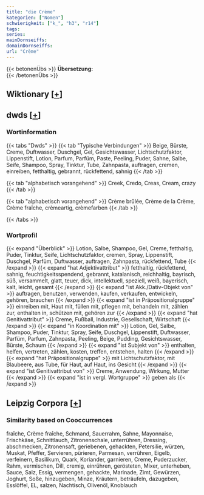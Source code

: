 ```yaml
---
title: "die Crème"
kategorien: ["Nomen"]
schwierigkeit: ["k_", "h3", "r14"]
tags:
series:
mainDornseiffs:
domainDornseiffs:
url: "Crème"
---
```


{{< betonenÜbs >}}
**Übersetzung:**  
{{< /betonenÜbs >}}

## Wiktionary [[+](https://de.wiktionary.org/wiki/Crème)]



## dwds [[+](https://www.dwds.de/wb/Crème)]

### Wortinformation
{{< tabs "Dwds" >}}
{{< tab "Typische Verbindungen" >}}
Beige, Bürste, Creme, Duftwasser, Duschgel, Gel, Gesichtswasser, Lichtschutzfaktor, Lippenstift, Lotion, Parfum, Parfüm, Paste, Peeling, Puder, Sahne, Salbe, Seife, Shampoo, Spray, Tinktur, Tube, Zahnpasta, auftragen, cremen, einreiben, fetthaltig, gebrannt, rückfettend, sahnig
{{< /tab >}}

{{< tab "alphabetisch vorangehend" >}}
Creek, Credo, Creas, Cream, crazy
{{< /tab >}}

{{< tab "alphabetisch vorangehend" >}}
Crème brûlée, Crème de la Crème, Crème fraîche, crèmeartig, crèmefarben
{{< /tab >}}

{{< /tabs >}}

### Wortprofil
{{< expand "Überblick" >}} Lotion, Salbe, Shampoo, Gel, Creme, fetthaltig, Puder, Tinktur, Seife, Lichtschutzfaktor, cremen, Spray, Lippenstift, Duschgel, Parfüm, Duftwasser, auftragen, Zahnpasta, rückfettend, Tube {{< /expand >}}
{{< expand "hat Adjektivattribut" >}} fetthaltig, rückfettend, sahnig, feuchtigkeitsspendend, gebrannt, katalanisch, reichhaltig, bayrisch, süß, versammelt, glatt, teuer, dick, intellektuell, speziell, weiß, bayerisch, kalt, leicht, gesamt {{< /expand >}}
{{< expand "ist Akk./Dativ-Objekt von" >}} auftragen, benutzen, verwenden, kaufen, verkaufen, entwickeln, gehören, brauchen {{< /expand >}}
{{< expand "ist in Präpositionalgruppe" >}} einreiben mit, Haut mit, füllen mit, pflegen mit, behandeln mit, zählen zur, enthalten in, schützen mit, gehören zur {{< /expand >}}
{{< expand "hat Genitivattribut" >}} Creme, Fußball, Industrie, Gesellschaft, Wirtschaft {{< /expand >}}
{{< expand "in Koordination mit" >}} Lotion, Gel, Salbe, Shampoo, Puder, Tinktur, Spray, Seife, Duschgel, Lippenstift, Duftwasser, Parfüm, Parfum, Zahnpasta, Peeling, Beige, Pudding, Gesichtswasser, Bürste, Schaum {{< /expand >}}
{{< expand "ist Subjekt von" >}} enthalten, helfen, vertreten, zählen, kosten, treffen, entstehen, halten {{< /expand >}}
{{< expand "hat Präpositionalgruppe" >}} mit Lichtschutzfaktor, mit Blaubeere, aus Tube, für Haut, auf Haut, ins Gesicht {{< /expand >}}
{{< expand "ist Genitivattribut von" >}} Creme, Anwendung, Wirkung, Mutter {{< /expand >}}
{{< expand "ist in vergl. Wortgruppe" >}} geben als {{< /expand >}}

## Leipzig Corpora [[+](https://corpora.uni-leipzig.de/en/res?word=Crème&corpusId=deu_newscrawl-public_2018)]


### Similarity based on Cooccurrences
fraîche, Crème fraîche, Schmand, Sauerrahm, Sahne, Mayonnaise, Frischkäse, Schnittlauch, Zitronenschale, unterrühren, Dressing, abschmecken, Zitronensaft, geriebenen, gehackten, Petersilie, würzen, Muskat, Pfeffer, Servieren, pürieren, Parmesan, verrühren, Eigelb, verfeinern, Basilikum, Quark, Koriander, garnieren, Creme, Puderzucker, Rahm, vermischen, Dill, cremig, einrühren, gerösteten, Mixer, unterheben, Sauce, Salz, Essig, vermengen, gehackte, Marinade, Zimt, Gewürzen, Joghurt, Soße, hinzugeben, Minze, Kräutern, beträufeln, dazugeben, Esslöffel, EL, salzen, Nachtisch, Olivenöl, Knoblauch

